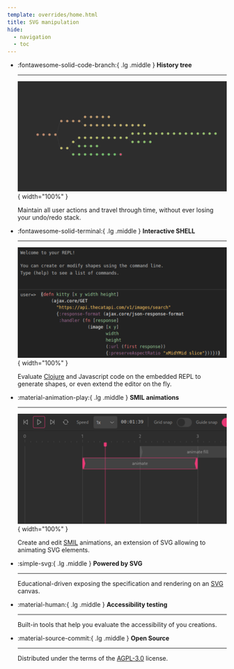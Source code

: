 ```yaml
---
template: overrides/home.html
title: SVG manipulation
hide:
  - navigation
  - toc
---
```


<div class="grid cards" style="margin-bottom: 100px;" markdown>

-   :fontawesome-solid-code-branch:{ .lg .middle } __History tree__
   
    ---

    ![Image title](../assets/images/history.png){ width="100%" }

    Maintain all user actions and travel through time, without ever losing your undo/redo stack.

-   :fontawesome-solid-terminal:{ .lg .middle } __Interactive SHELL__

    ---

    ![Image title](../assets/images/repl.png){ width="100%" }

    Evaluate [Clojure](https://clojure.org/) and Javascript code on the embedded REPL to generate shapes, or even extend the editor on the fly.


-   :material-animation-play:{ .lg .middle } __SMIL animations__
   
    ---

    ![Image title](../assets/images/animations.png){ width="100%" }

    Create and edit [SMIL](https://developer.mozilla.org/en-US/docs/Web/SVG/SVG_animation_with_SMIL) animations, an extension of SVG allowing to animating SVG elements.

-   :simple-svg:{ .lg .middle } __Powered by SVG__

    ---

    Educational-driven exposing the specification and rendering on an [SVG](https://developer.mozilla.org/en-US/docs/Web/SVG) canvas.
    
-   :material-human:{ .lg .middle } __Accessibility testing__

    ---

    Built-in tools that help you evaluate the accessibility of you creations.

-   :material-source-commit:{ .lg .middle } __Open Source__

    --- 

    Distributed under the terms of the [AGPL-3.0](https://github.com/re-path/studio?tab=AGPL-3.0-1-ov-file#readme) license.

</div>
